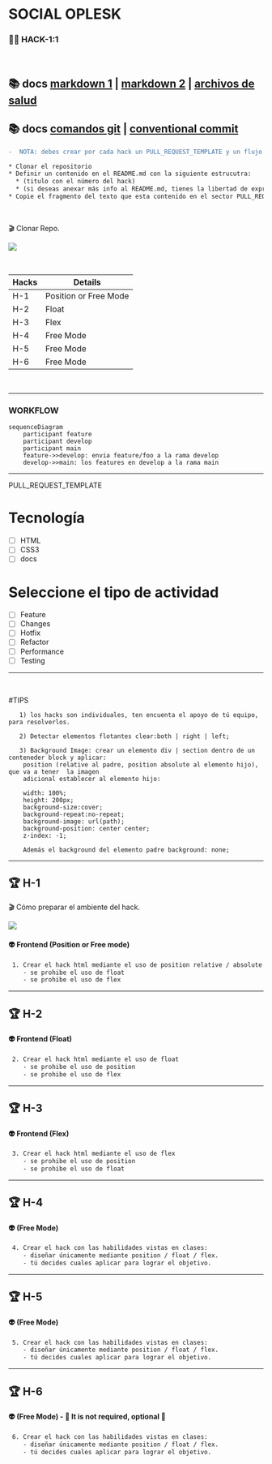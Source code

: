 # SOCIAL OPLESK

### 🏴‍☠️ HACK-1:1

<br/>

## 📚 docs [markdown 1](https://agea.github.io/tutorial.md/) | [markdown 2](https://docs.github.com/es/get-started/writing-on-github/getting-started-with-writing-and-formatting-on-github/basic-writing-and-formatting-syntax) | [archivos de salud](https://docs.github.com/es/communities/setting-up-your-project-for-healthy-contributions/creating-a-default-community-health-file)

## 📚 docs [comandos git](https://gist.github.com/dasdo/9ff71c5c0efa037441b6) | [conventional commit](https://www.conventionalcommits.org/en/v1.0.0/)

```diff
-  NOTA: debes crear por cada hack un PULL_REQUEST_TEMPLATE y un flujo de tres ramas (main / develop / tus feature).
```

```diff
* Clonar el repositorio
* Definir un contenido en el README.md con la siguiente estrucutra:
  * (titulo con el número del hack)
  * (si deseas anexar más info al README.md, tienes la libertad de expresar tus ideas)
* Copie el fragmento del texto que esta contenido en el sector PULL_REQUEST_TEMPLATE en el archivo PULL_REQUEST_TEMPLATE.md
```

<br/>

🎬 Clonar Repo.

![](https://github.com/SocialOplesk/hack-html-1/blob/main/gifs/hack_html_1_install.gif)

<br/>

| Hacks | Details               |
| ----- | --------------------- |
| H-1   | Position or Free Mode |
| H-2   | Float                 |
| H-3   | Flex                  |
| H-4   | Free Mode             |
| H-5   | Free Mode             |
| H-6   | Free Mode             |

<br/>

---

### WORKFLOW

```mermaid
sequenceDiagram
    participant feature
    participant develop
    participant main
    feature->>develop: envia feature/foo a la rama develop
    develop->>main: los features en develop a la rama main
```

---

PULL_REQUEST_TEMPLATE

# Tecnología

- [ ] HTML
- [ ] CSS3
- [ ] docs

# Seleccione el tipo de actividad

- [ ] Feature
- [ ] Changes
- [ ] Hotfix
- [ ] Refactor
- [ ] Performance
- [ ] Testing

---

<br/>

#TIPS

```
   1) los hacks son individuales, ten encuenta el apoyo de tú equipo, para resolverlos.

   2) Detectar elementos flotantes clear:both | right | left;

   3) Background Image: crear un elemento div | section dentro de un conteneder block y aplicar:
    position (relative al padre, position absolute al elemento hijo), que va a tener  la imagen
    adicional establecer al elemento hijo:

    width: 100%;
    height: 200px;
    background-size:cover;
    background-repeat:no-repeat;
    background-image: url(path);
    background-position: center center;
    z-index: -1;

    Además el background del elemento padre background: none;
```

---

## 🏆 H-1

🎬 Cómo preparar el ambiente del hack.

![](https://github.com/SocialOplesk/hack-html-1/blob/main/gifs/hack_html_1_run.gif)

#### 👽 Frontend (Position or Free mode)

```sh
 1. Crear el hack html mediante el uso de position relative / absolute ó modalidad libre
    - se prohibe el uso de float
    - se prohibe el uso de flex
```

---

## 🏆 H-2

#### 👽 Frontend (Float)

```sh
 2. Crear el hack html mediante el uso de float
    - se prohibe el uso de position
    - se prohibe el uso de flex

```

---

## 🏆 H-3

#### 👽 Frontend (Flex)

```sh
 3. Crear el hack html mediante el uso de flex
    - se prohibe el uso de position
    - se prohibe el uso de float


```

---

## 🏆 H-4

#### 👽 (Free Mode)

```sh
 4. Crear el hack con las habilidades vistas en clases:
    - diseñar únicamente mediante position / float / flex.
    - tú decides cuales aplicar para lograr el objetivo.

```

---

## 🏆 H-5

#### 👽 (Free Mode)

```sh
 5. Crear el hack con las habilidades vistas en clases:
    - diseñar únicamente mediante position / float / flex.
    - tú decides cuales aplicar para lograr el objetivo.

```

---

## 🏆 H-6

#### 👽 (Free Mode) - 🔔 It is not required, optional 🔔

```sh
 6. Crear el hack con las habilidades vistas en clases:
    - diseñar únicamente mediante position / float / flex.
    - tú decides cuales aplicar para lograr el objetivo.

```
